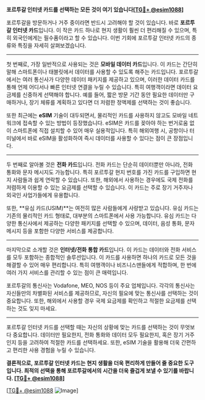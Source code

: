**포르투갈 인터넷 카드를 선택하는 모든 것이 여기 있습니다[[TG💪+ @esim1088](https://t.me/s/esim1088)]**

포르투갈을 방문하거나 거주 중이라면 반드시 고려해야 할 것이 있습니다. 바로 **포르투갈 인터넷 카드**입니다. 이 작은 카드 하나로 현지 생활이 훨씬 더 편리해질 수 있으며, 특히 외국인에게는 필수품이라고 할 수 있습니다. 이번 기회에 포르투갈 인터넷 카드의 종류와 특징을 자세히 살펴보겠습니다.

---

첫 번째로, 가장 일반적으로 사용되는 것은 **모바일 데이터 카드**입니다. 이 카드는 간단히 말해 스마트폰이나 태블릿에서 데이터를 사용할 수 있도록 해주는 카드입니다. 포르투갈에서는 여러 통신사가 다양한 데이터 패키지를 제공하고 있으며, 이러한 데이터 카드를 통해 언제 어디서나 빠른 인터넷 연결을 누릴 수 있습니다. 특히 여행객이라면 데이터 요금제를 신중하게 선택해야 합니다. 예를 들어, 짧은 방문 기간 동안 필요한 데이터만 구매하거나, 장기 체류를 계획하고 있다면 더 저렴한 정액제를 선택하는 것이 좋습니다.

또한 최근에는 **eSIM** 기술이 대두되면서, 물리적인 카드를 사용하지 않고도 모바일 네트워크에 접속할 수 있는 방법이 등장했습니다. eSIM은 카드를 꽂아야 하는 번거로움 없이 스마트폰에 직접 설치할 수 있어 매우 실용적입니다. 특히 해외여행 시, 공항이나 터미널에서 바로 eSIM을 활성화하여 즉시 데이터를 사용할 수 있다는 점이 큰 장점입니다.

---

두 번째로 알아볼 것은 **전화 카드**입니다. 전화 카드는 단순히 데이터뿐만 아니라, 전화 통화와 문자 메시지도 가능합니다. 특히 포르투갈 현지 번호를 가진 카드를 구입하면 현지 사람들과 쉽게 연락할 수 있습니다. 또한, 해외에서 사용하는 경우에도 국제 전화를 저렴하게 이용할 수 있는 요금제를 선택할 수 있습니다. 이 카드는 주로 장기 거주자나 외국인 사업가들에게 유용합니다.

또한, **유심 카드(USIM)**는 여전히 많은 사람들에게 사랑받고 있습니다. 유심 카드는 기존의 물리적인 카드 형태로, 대부분의 스마트폰에서 사용 가능합니다. 유심 카드는 다양한 통신사에서 제공하는 다양한 패키지를 선택할 수 있으며, 데이터, 음성 통화, 문자 메시지 등을 포함한 다양한 서비스를 제공합니다.

---

마지막으로 소개할 것은 **인터넷/전화 통합 카드**입니다. 이 카드는 데이터와 전화 서비스를 모두 포함하는 종합적인 솔루션입니다. 이 카드를 사용하면 하나의 카드로 모든 것을 해결할 수 있어 매우 편리합니다. 특히 여행객이나 비즈니스맨들에게 적합하며, 한 번에 여러 가지 서비스를 관리할 수 있는 점이 큰 매력입니다.

포르투갈의 통신사는 Vodafone, MEO, NOS 등이 주요 업체입니다. 각각의 통신사는 자신들만의 차별화된 서비스를 제공하므로, 자신의 필요에 맞는 통신사를 선택하는 것이 중요합니다. 또한, 해외에서 사용할 경우 국제 요금제를 확인하고 적절한 요금제를 선택하는 것도 잊지 마세요.

---

포르투갈 인터넷 카드를 선택할 때는 자신의 상황에 맞는 카드를 선택하는 것이 무엇보다 중요합니다. 데이터만 필요한지, 전화 통화와 데이터 모두 필요한지, 혹은 장기 거주인지 등을 고려하여 적절한 카드를 선택하세요. 또한, eSIM 기술을 활용해 더욱 간편하고 편리한 사용 경험을 누릴 수 있습니다.

**결론적으로, 포르투갈 인터넷 카드는 현지 생활을 더욱 편리하게 만들어 줄 중요한 도구입니다. 최적의 선택을 통해 포르투갈에서의 시간을 더욱 즐겁게 보낼 수 있기를 바랍니다. [[TG💪+ @esim1088](https://t.me/s/esim1088)]**

[[TG💪+ @esim1088](https://t.me/s/esim1088) ![Image](https://i.postimg.cc/Y0z9fWf4/image.png)]